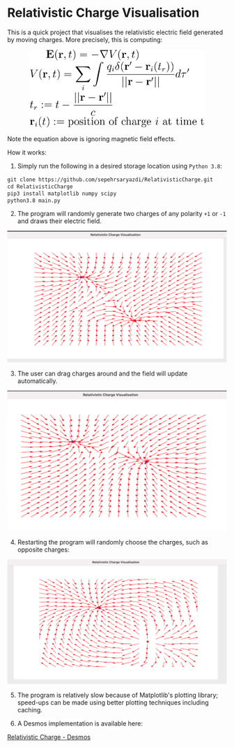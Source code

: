 # Relativistic Charge Visualisation

This is a quick project that visualises the relativistic electric field generated by moving charges. More precisely, this is computing:


<p align="center">
<img src="equation.png" width="400">
</p>


Note the equation above is ignoring magnetic field effects.

How it works:

1. Simply run the following in a desired storage location using `Python 3.8`:

```
git clone https://github.com/sepehrsaryazdi/RelativisticCharge.git
cd RelativisticCharge
pip3 install matplotlib numpy scipy
python3.8 main.py
```
2. The program will randomly generate two charges of any polarity `+1` or `-1` and draws their electric field.


![Electric Field During Update](screenshot.png)

3. The user can drag charges around and the field will update automatically.

![Charge Moved](screenshot2.png)

4. Restarting the program will randomly choose the charges, such as opposite charges:

![Opposite Polarity](screenshot3.png)


5. The program is relatively slow because of Matplotlib's plotting library; speed-ups can be made using better plotting techniques including caching.

6. A Desmos implementation is available here:

[Relativistic Charge - Desmos](https://www.desmos.com/calculator/7kmp2s1vg1)
